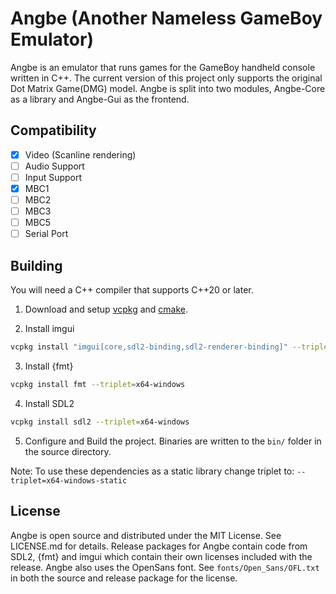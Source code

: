 # Angbe (Another Nameless GameBoy Emulator)

Angbe is an emulator that runs games for the GameBoy handheld console written in C++. The current version of this project only supports the original Dot Matrix Game(DMG) model. Angbe is split into two modules, Angbe-Core as a library and Angbe-Gui as the frontend.

## Compatibility

- [x] Video (Scanline rendering)
- [ ] Audio Support
- [ ] Input Support
- [x] MBC1
- [ ] MBC2
- [ ] MBC3
- [ ] MBC5
- [ ] Serial Port

## Building

You will need a C++ compiler that supports C++20 or later.

1. Download and setup [vcpkg](https://github.com/microsoft/vcpkg) and [cmake](https://cmake.org/).

2. Install imgui
```bash
vcpkg install "imgui[core,sdl2-binding,sdl2-renderer-binding]" --triplet=x64-windows
```
3. Install {fmt}
```bash
vcpkg install fmt --triplet=x64-windows
```
4. Install SDL2
```bash
vcpkg install sdl2 --triplet=x64-windows
```

5. Configure and Build the project. Binaries are written to the `bin/` folder in the source directory.

Note: To use these dependencies as a static library change triplet to: `--triplet=x64-windows-static`

## License

Angbe is open source and distributed under the MIT License. See LICENSE.md for details. Release packages for Angbe contain code from SDL2, {fmt} and imgui which contain their own licenses included with the release. Angbe also uses the OpenSans font. See `fonts/Open_Sans/OFL.txt` in both the source and release package for the license.